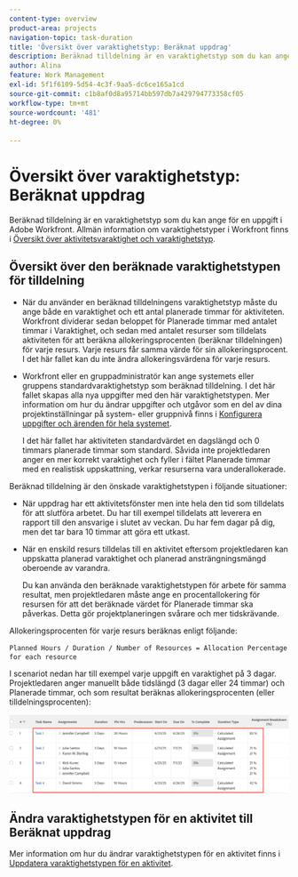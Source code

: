 ```yaml
---
content-type: overview
product-area: projects
navigation-topic: task-duration
title: 'Översikt över varaktighetstyp: Beräknat uppdrag'
description: Beräknad tilldelning är en varaktighetstyp som du kan ange för en uppgift i Adobe Workfront. Allmän information om varaktighetstyper i Workfront finns i Översikt över Varaktighet och Varaktighetstyp.
author: Alina
feature: Work Management
exl-id: 5f1f6109-5d54-4c3f-9aa5-dc6ce165a1cd
source-git-commit: c1b8af0d8a95714bb597db7a429794773358cf05
workflow-type: tm+mt
source-wordcount: '481'
ht-degree: 0%

---
```


# Översikt över varaktighetstyp: Beräknat uppdrag

<!-- Audited: 5/2025 -->

Beräknad tilldelning är en varaktighetstyp som du kan ange för en uppgift i Adobe Workfront. Allmän information om varaktighetstyper i Workfront finns i [Översikt över aktivitetsvaraktighet och varaktighetstyp](../../../manage-work/tasks/taskdurtn/task-duration-and-duration-type.md).

## Översikt över den beräknade varaktighetstypen för tilldelning

<!--
<p data-mc-conditions="QuicksilverOrClassic.Draft mode">(NOTE: This Hub issue has a powerpoint that highlights information that is useful to users when using Calculated Assignment duration type. I don't think we can use the powerpoint, because it's old. I also don't know if the things they discuss are still relevant, since the PP is from 2015. I've closed the issue, but I'm putting a link here just in case the info is useful. https://hub.workfront.com/issue/5a9dd7d5007d02a8966014557c23cc89/updates)</p>
-->

* När du använder en beräknad tilldelningens varaktighetstyp måste du ange både en varaktighet och ett antal planerade timmar för aktiviteten. Workfront dividerar sedan beloppet för Planerade timmar med antalet timmar i Varaktighet, och sedan med antalet resurser som tilldelats aktiviteten för att beräkna allokeringsprocenten (beräknar tilldelningen) för varje resurs. Varje resurs får samma värde för sin allokeringsprocent. I det här fallet kan du inte ändra allokeringsvärdena för varje resurs.
* Workfront eller en gruppadministratör kan ange systemets eller gruppens standardvaraktighetstyp som beräknad tilldelning. I det här fallet skapas alla nya uppgifter med den här varaktighetstypen. Mer information om hur du ändrar uppgifter och utgåvor som en del av dina projektinställningar på system- eller gruppnivå finns i [Konfigurera uppgifter och ärenden för hela systemet](../../../administration-and-setup/set-up-workfront/configure-system-defaults/set-task-issue-preferences.md).

  I det här fallet har aktiviteten standardvärdet en dagslängd och 0 timmars planerade timmar som standard. Såvida inte projektledaren anger en mer korrekt varaktighet och fyller i fältet Planerade timmar med en realistisk uppskattning, verkar resurserna vara underallokerade.

Beräknad tilldelning är den önskade varaktighetstypen i följande situationer:

* När uppdrag har ett aktivitetsfönster men inte hela den tid som tilldelats för att slutföra arbetet. Du har till exempel tilldelats att leverera en rapport till den ansvarige i slutet av veckan. Du har fem dagar på dig, men det tar bara 10 timmar att göra ett utkast.
* När en enskild resurs tilldelas till en aktivitet eftersom projektledaren kan uppskatta planerad varaktighet och planerad ansträngningsmängd oberoende av varandra.

  Du kan använda den beräknade varaktighetstypen för arbete för samma resultat, men projektledaren måste ange en procentallokering för resursen för att det beräknade värdet för Planerade timmar ska påverkas. Detta gör projektplaneringen svårare och mer tidskrävande.

Allokeringsprocenten för varje resurs beräknas enligt följande:

```
Planned Hours / Duration / Number of Resources = Allocation Percentage for each resource
```

I scenariot nedan har till exempel varje uppgift en varaktighet på 3 dagar. Projektledaren anger manuellt både tidslängd (3 dagar eller 24 timmar) och Planerade timmar, och som resultat beräknas allokeringsprocenten (eller tilldelningsprocenten):

![](assets/calcassign-350x80.png)

## Ändra varaktighetstypen för en aktivitet till Beräknat uppdrag

Mer information om hur du ändrar varaktighetstypen för en aktivitet finns i [Uppdatera varaktighetstypen för en aktivitet](../../../manage-work/tasks/taskdurtn/update-duration-type-of-task.md).

<!--
<p data-mc-conditions="QuicksilverOrClassic.Draft mode">(NOTE: replaced with new article linked above)</p>
-->

<!--
<ol data-mc-conditions="QuicksilverOrClassic.Draft mode">
<li value="1">Go to a task for which you want to change the Duration Type.</li>
<li value="2"> <p data-mc-conditions="QuicksilverOrClassic.Quicksilver">Click <strong>Task Details</strong> in the left panel, then in the Overview area double click <strong>Duration Type</strong>. </p> </li>
<li value="3">Select <strong>Calculated Assignment</strong> from the drop-down menu.</li>
<li value="4">Click <strong>Save</strong> <strong>Changes</strong>.</li>
</ol>
-->
